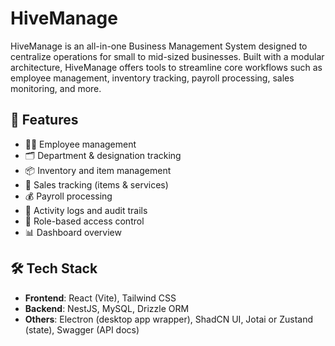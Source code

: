 # HiveManage

HiveManage is an all-in-one Business Management System designed to centralize operations for small to mid-sized businesses. Built with a modular architecture, HiveManage offers tools to streamline core workflows such as employee management, inventory tracking, payroll processing, sales monitoring, and more.

## 🚀 Features

- 🧑‍💼 Employee management
- 🗂️ Department & designation tracking
- 📦 Inventory and item management
- 🛒 Sales tracking (items & services)
- 💰 Payroll processing
- 🧾 Activity logs and audit trails
- 🔐 Role-based access control
- 📊 Dashboard overview

## 🛠️ Tech Stack

- **Frontend**: React (Vite), Tailwind CSS
- **Backend**: NestJS, MySQL, Drizzle ORM
- **Others**: Electron (desktop app wrapper), ShadCN UI, Jotai or Zustand (state), Swagger (API docs)
